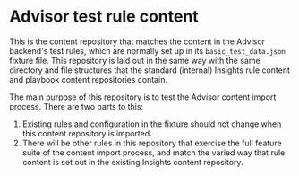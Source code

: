 # Advisor test rule content

This is the content repository that matches the content in the Advisor
backend's test rules, which are normally set up in its `basic_test_data.json`
fixture file.  This repository is laid out in the same way with the same
directory and file structures that the standard (internal) Insights rule
content and playbook content repositories contain.

The main purpose of this repository is to test the Advisor content import
process.  There are two parts to this:

1. Existing rules and configuration in the fixture should not change when
   this content repository is imported.
2. There will be other rules in this repository that exercise the full
   feature suite of the content import process, and match the varied way that
   rule content is set out in the existing Insights content repository.
